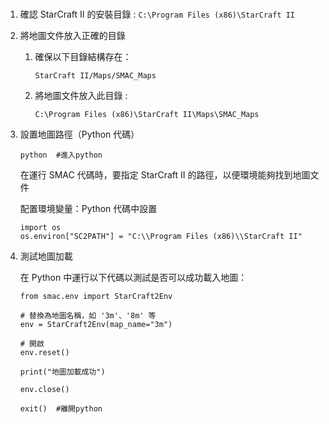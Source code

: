 #
1. 確認 StarCraft II 的安裝目錄 : `C:\Program Files (x86)\StarCraft II`
2. 將地圖文件放入正確的目錄
   1. 確保以下目錄結構存在：
      ```
      StarCraft II/Maps/SMAC_Maps
      ```
      
   2. 將地圖文件放入此目錄 :
      ```
      C:\Program Files (x86)\StarCraft II\Maps\SMAC_Maps
      ```
      
3. 設置地圖路徑（Python 代碼）
   ```
   python  #進入python
   ```

   在運行 SMAC 代碼時，要指定 StarCraft II 的路徑，以便環境能夠找到地圖文件

   配置環境變量：Python 代碼中設置
    ```
    import os
    os.environ["SC2PATH"] = "C:\\Program Files (x86)\\StarCraft II"
    ```
5. 測試地圖加載

   在 Python 中運行以下代碼以測試是否可以成功載入地圖：
   ```
   from smac.env import StarCraft2Env
   
   # 替換為地圖名稱，如 '3m'、'8m' 等
   env = StarCraft2Env(map_name="3m")

   # 開啟
   env.reset()
   
   print("地圖加載成功")
   
   env.close()
   ```
   ```
   exit()  #離開python
   ```




